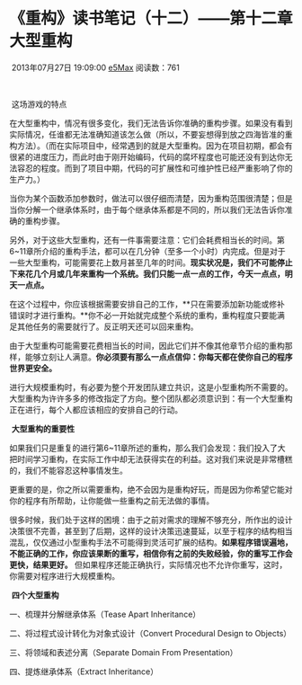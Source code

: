 # 《重构》读书笔记（十二）——第十二章 大型重构

​                                                   2013年07月27日 19:09:00           [e5Max](https://me.csdn.net/e5Max)           阅读数：761                   

​                   

​       这场游戏的特点

​       在大型重构中，情况有很多变化，我们无法告诉你准确的重构步骤。如果没有看到实际情况，任谁都无法准确知道该怎么做（所以，不要妄想得到放之四海皆准的重构方法）。（而在实际项目中，经常遇到的就是大型重构。因为在项目初期，都会有很紧的进度压力，而此时由于刚开始编码，代码的腐坏程度也可能还没有到达你无法容忍的程度。而到了项目中期，代码的可扩展性和可维护性已经严重影响了你的生产力。）

​        当你为某个函数添加参数时，做法可以很仔细而清楚，因为重构范围很清楚；但是当你分解一个继承体系时，由于每个继承体系都是不同的，所以我们无法告诉你准确的重构步骤。

​        另外，对于这些大型重构，还有一件事需要注意：它们会耗费相当长的时间。第6~11章所介绍的重构手法，都可以在几分钟（至多一个小时）内完成。但是对于一些大型重构，可能需要花上数月甚至几年的时间。**现实状况是，我们不可能停止下来花几个月或几年来重构一个系统。我们只能一点一点的工作，今天一点点，明天一点点。**

​       在这个过程中，你应该根据需要安排自己的工作，**只在需要添加新功能或修补错误时才进行重构。**你不必一开始就完成整个系统的重构，重构程度只要能满足其他任务的需要就行了。反正明天还可以回来重构。

​       由于大型重构可能需要花费相当长的时间，因此它们并不像其他章节介绍的重构那样，能够立刻让人满意。**你必须要有那么一点点信仰：你每天都在使你自己的程序世界更安全。**

​      进行大规模重构时，有必要为整个开发团队建立共识，这是小型重构所不需要的。大型重构为许许多多的修改指定了方向。整个团队都必须意识到：有一个大型重构正在进行，每个人都应该相应的安排自己的行动。

​    **大型重构的重要性**

​     如果我们只是重复的进行第6~11章所述的重构，那么我们会发现：我们投入了大把时间学习重构，在实际工作中却无法获得实在的利益。这对我们来说是非常槽糕的，我们不能容忍这种事情发生。

​    更重要的是，你之所以需要重构，绝不会因为是重构好玩，而是因为你希望它能对你的程序有所帮助，让你能做一些重构之前无法做的事情。

​     很多时候，我们处于这样的困境：由于之前对需求的理解不够充分，所作出的设计决策很不完善，甚至到了后期，这样的设计决策迅速蔓延，以至于程序的结构相当混乱，仅仅通过小型重构手法不可能得到灵活可扩展的结构。**如果程序错误遍地，不能正确的工作，你应该果断的重写，相信你有之前的失败经验，你的重写工作会更快，结果更好。** 但如果程序还能正确执行，实际情况也不允许你重写，这时，你需要对程序进行大规模重构。

​     **四个大型重构**

一、梳理并分解继承体系（Tease Apart Inheritance）

二、将过程式设计转化为对象式设计（Convert Procedural Design to Objects）

三、将领域和表述分离（Separate Domain From Presentation）

四、提炼继承体系（Extract Inheritance）

